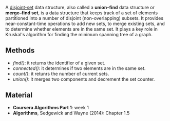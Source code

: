 

A [disjoint-set](https://en.wikipedia.org/wiki/Disjoint-set_data_structure) data structure, also called a **union–find** data structure or **merge–find set**, is a data structure that keeps track of a set of elements partitioned into a number of disjoint (non-overlapping) subsets. It provides near-constant-time operations to add new sets, to merge existing sets, and to determine whether elements are in the same set. It plays a key role in Kruskal's algorithm for finding the minimum spanning tree of a graph.

Methods
--------

- *find()*: it returns the identifier of a given set.
- *connected()*: it determines if two elements are in the same set.
- *count()*: it retunrs the number of current sets.
- *union()*: it merges two components and decrement the set counter.

Material
--------
- **Coursera Algorithms Part 1**: week 1
- **Algorithms**, Sedgewick and Wayne (2014): Chapter 1.5
